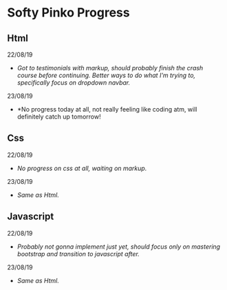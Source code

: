 # Softy Pinko Progress

## Html

22/08/19
  - *Got to testimonials with markup, should probably finish the crash course before continuing. Better ways to do what I'm trying to,    specifically focus on dropdown navbar.*

23/08/19
  - *No progress today at all, not really feeling like coding atm, will definitely catch up tomorrow!

## Css

22/08/19
  - *No progress on css at all, waiting on markup.*

23/08/19
  - *Same as Html.*
  
## Javascript

22/08/19
  - *Probably not gonna implement just yet, should focus only on mastering bootstrap and transition to javascript after.*
  
23/08/19
  - *Same as Html.*
